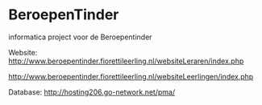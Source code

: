 # BeroepenTinder
informatica project voor de Beroepentinder

Website: 
  http://www.beroepentinder.fiorettileerling.nl/websiteLeraren/index.php
  
  http://www.beroepentinder.fiorettileerling.nl/websiteLeerlingen/index.php

Database:
  http://hosting206.go-network.net/pma/
